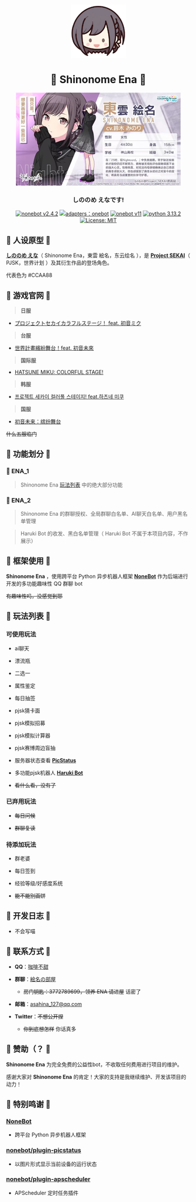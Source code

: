 <div align="center">
<img src="https://raw.githubusercontent.com/Caffeine-co/Shinonome_Ena/main/images/ena_qute_head.png" alt="icon" width="150px"/>
<h1 align="center">🎨 Shinonome Ena 🎨</h1>
<img src="https://raw.githubusercontent.com/Caffeine-co/Shinonome_Ena/main//images/ena.jpg" alt="icon" width="450px"/>
<h3 align="center">しののめ えなです!</h3>

[![nonebot v2.4.2](https://img.shields.io/static/v1?label=nonebot&message=v2.4.2&color=red)](https://v2.nonebot.dev)
[![adapters：onebot](https://img.shields.io/static/v1?label=adapters&message=onebot&color=green)](https://onebot.adapters.nonebot.dev)
[![onebot v11](https://img.shields.io/static/v1?label=onebot&message=v11&color=white)](https://11.onebot.dev)
[![python 3.13.2](https://img.shields.io/static/v1?label=python&message=3.13.2&color=blue)](https://docs.python.org/zh-cn/3.13)
[![License: MIT](https://img.shields.io/badge/License-MIT-yellow.svg)](https://opensource.org/licenses/MIT)

</div>

## 🎨 人设原型 🎨

**[しののめ えな](https://mzh.moegirl.org.cn/%E4%B8%9C%E4%BA%91%E7%BB%98%E5%90%8D "萌娘百科")**（ Shinonome Ena，東雲 絵名，东云绘名 ），是 **[Project SEKAI](https://mzh.moegirl.org.cn/%E4%B8%96%E7%95%8C%E8%AE%A1%E5%88%92_%E5%BD%A9%E8%89%B2%E8%88%9E%E5%8F%B0_feat._%E5%88%9D%E9%9F%B3%E6%9C%AA%E6%9D%A5 "萌娘百科")**（ PJSK，世界计划 ）及其衍生作品的登场角色。

代表色为 #CCAA88

## 🎨 游戏官网 🎨

>**日服**

- [プロジェクトセカイカラフルステージ！ feat. 初音ミク](https://pjsekai.sega.jp "日服官网，发布时间：2020年9月30日")

>**台服**

- [世界計畫繽紛舞台！feat. 初音未來](https://www.tw-pjsekai.com "台服官网，发布时间：2021年9月30日")

>**国际服**

- [HATSUNE MIKU: COLORFUL STAGE!](https://www.colorfulstage.com "国际服官网，发布时间：2021年12月7日")

>**韩服**

- [프로젝트 세카이 컬러풀 스테이지! feat.하츠네 미쿠](https://www.kr-pjsekai.com "韩服官网，发布时间：2022年5月20日")

>**国服**

- [初音未来：缤纷舞台](https://pjsk.nvsgames.cn "国服官网，发布时间：2025年3月27日")

~~什么五服临门~~

## 🎨 功能划分 🎨

### 📁 ENA_1

>Shinonome Ena [玩法列表](#-玩法列表-) 中的绝大部分功能

### 📁 ENA_2

>Shinonome Ena 的群聊授权、全局群聊白名单、AI聊天白名单、用户黑名单管理

>Haruki Bot 的收发、黑白名单管理（ Haruki Bot 不属于本项目内容，不作展示）

## 🎨 框架使用 🎨

**Shinonome Ena** ，使用跨平台 Python 异步机器人框架 **[NoneBot](https://v2.nonebot.dev)** 作为后端进行开发的多功能趣味性 QQ 群聊 bot

~~有趣味性吗，没感觉到耶~~

## 🎨 玩法列表 🎨

### 可使用玩法

- ai聊天

- 漂流瓶

- 二选一

- 属性鉴定

- 每日抽签

- pjsk猜卡面

- pjsk模拟招募

- pjsk模拟计算器

- pjsk赛博周边盲抽

- 服务器状态查看 **[PicStatus](https://github.com/lgc-NB2Dev/nonebot-plugin-picstatus)**

- 多功能pjsk机器人 **[Haruki Bot](https://docs.haruki.seiunx.com)**

- ~~看什么看，没有了~~

### 已弃用玩法

- ~~每日问候~~

- ~~群聊复读~~

### 待添加玩法

- 群老婆

- 每日签到

- 经验等级/好感度系统

- ~~能不能别画饼~~

## 🎨 开发日志 🎨

- 不会写喵

## 🎨 联系方式 🎨

- **QQ**：[咖啡不甜](https://qm.qq.com/q/WprffRheM4)

- **群聊**：[絵名の部屋](https://qm.qq.com/q/HCCXnhlyKc)

  -  ~~房门钥匙：3772789699，领养 ENA 请进屋~~ 话密了

- **邮箱**：<asahina_127@qq.com>

- **Twitter**：~~不想公开捏~~

  - ~~你到底想怎样~~ 你话真多

## 🎨 赞助（？ 🎨

**Shinonome Ena** 为完全免费的公益性bot，不收取任何费用进行项目的维护。

感谢大家对 **Shinonome Ena** 的肯定！大家的支持是我继续维护、开发该项目的动力！

## 🎨 特别鸣谢 🎨

### [NoneBot](https://v2.nonebot.dev)

- 跨平台 Python 异步机器人框架

### [nonebot/plugin-picstatus](https://github.com/lgc-NB2Dev/nonebot-plugin-picstatus)

- 以图片形式显示当前设备的运行状态

### [nonebot/plugin-apscheduler](https://github.com/nonebot/plugin-apscheduler)

- APScheduler 定时任务插件